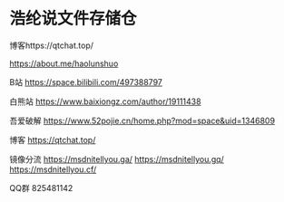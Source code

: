 # 浩纶说文件存储仓
博客https://qtchat.top/

https://about.me/haolunshuo

B站 https://space.bilibili.com/497388797

白熊站 https://www.baixiongz.com/author/19111438

吾爱破解 https://www.52pojie.cn/home.php?mod=space&uid=1346809

博客 https://qtchat.top/

镜像分流 https://msdnitellyou.ga/
https://msdnitellyou.gq/
https://msdnitellyou.cf/

QQ群 825481142
